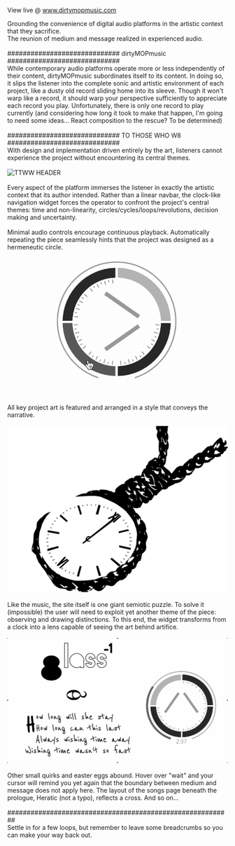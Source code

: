 View live @ www.dirtymopmusic.com

Grounding the convenience of digital audio platforms in the artistic context that they sacrifice. <br/>
The reunion of medium and message realized in experienced audio. <br/> <br/> 
############################# dirtyMOPmusic ############################# <br/> 
While contemporary audio platforms operate more or less independently of their content, 
dirtyMOPmusic subordinates itself to its content. 
In doing so, it slips the listener into the complete sonic and artistic environment of each project, 
like a dusty old record sliding home into its sleeve. 
Though it won't warp like a record, it should warp your perspective sufficiently to appreciate each record you play. 
Unfortunately, there is only one record to play currently
(and considering how long it took to make that happen, I'm going to need some ideas... 
React composition to the rescue? To be determined) <br/> <br/> 
############################# TO THOSE WHO W8 ############################# <br/> 
With design and implementation driven entirely by the art, 
listeners cannot experience the project without encountering its central themes. <br/><br/>
<img src="imgs/TTWW_HEADER.png" alt="TTWW HEADER"> <br/><br/>
Every aspect of the platform immerses the listener in exactly the artistic context that its author intended. 
Rather than a linear navbar, the clock-like navigation widget forces the operator to confront the project's central themes: 
time and non-linearity, circles/cycles/loops/revolutions, decision making and uncertainty. <br/><br/>
Minimal audio controls encourage continuous playback. Automatically repeating the piece seamlessly hints that the project
was designed as a hermeneutic circle. <br/> 
<img src="imgs/TTWW_WIDGET.gif" alt="TTWW WIDGET"> <br/><br/>
All key project art is featured and arranged in a style that conveys the narrative.<br/><br/>
<img src="imgs/TTWW_ARTEX3.png" alt="TTWW ART"> <br/><br/>
Like the music, the site itself is one giant semiotic puzzle. To solve it (impossible) the user will need to exploit yet another theme
of the piece: observing and drawing distinctions. To this end, the widget transforms from a clock into a lens capable of seeing the art behind artifice.<br/><br/>
<img src="imgs/TTWW_PUZZLE.gif" alt="Glimpse of puzzle"> <br/><br/>
Other small quirks and easter eggs abound. Hover over "wait" and your cursor will remind you yet again that the boundary between medium and message does not apply here. The layout of the songs page beneath the prologue, Heratic (not a typo), reflects a cross. And so on... <br/> <br/> 
##########################################################<br/> 
Settle in for a few loops, but remember to leave some breadcrumbs so you can make your way back out. 
